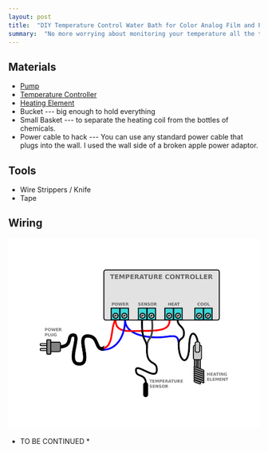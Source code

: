 ```yaml
---
layout: post
title:  "DIY Temperature Control Water Bath for Color Analog Film and Paper Development"
summary:  "No more worrying about monitoring your temperature all the time!"
---
```


Materials
---------
* [Pump](https://www.amazon.com/gp/product/B00EWENMAU/ref=oh_aui_detailpage_o04_s00?ie=UTF8&psc=1)
* [Temperature Controller](https://www.amazon.com/gp/product/B00Y8T9YZG/ref=oh_aui_detailpage_o06_s00?ie=UTF8&psc=1)
* [Heating Element](https://www.amazon.com/gp/product/B01M0Q84BR/ref=oh_aui_detailpage_o06_s01?ie=UTF8&psc=1)
* Bucket --- big enough to hold everything
* Small Basket --- to separate the heating coil from the bottles of chemicals.
* Power cable to hack --- You can use any standard power cable that plugs into the wall. I used the wall side of a broken apple power adaptor.

Tools
-----
* Wire Strippers / Knife
* Tape

Wiring
------
![wiring diagram](/images/bathwiring.png)

* TO BE CONTINUED *
